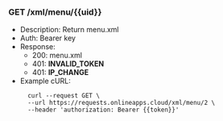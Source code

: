 ### GET /xml/menu/{{uid}} 
- Description: Return menu.xml
- Auth: Bearer key
- Response:
    - 200: menu.xml
    - 401: **INVALID_TOKEN**
    - 401: **IP_CHANGE**
- Example cURL: 
  ```
    curl --request GET \
    --url https://requests.onlineapps.cloud/xml/menu/2 \
    --header 'authorization: Bearer {{token}}'
  
